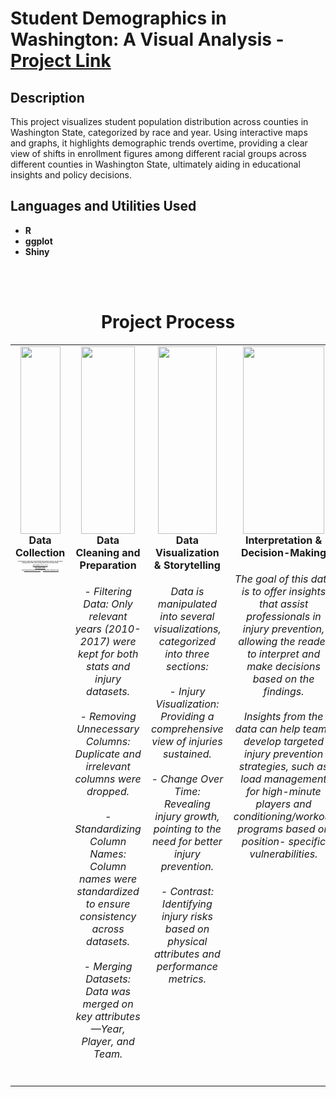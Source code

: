 <h1>Student Demographics in Washington: A Visual Analysis - <a href="https://moriojac.shinyapps.io/wa_app/">Project Link</a> </h1>


<h2>Description</h2>
This project visualizes student population distribution across counties in Washington State, categorized by race and year. Using interactive maps and graphs, it highlights demographic trends overtime, providing a clear view of shifts in enrollment figures among different racial groups across different counties in Washington State, ultimately aiding in educational insights and policy decisions.  
<br />


<h2>Languages and Utilities Used</h2>

- <b>R</b> 
- <b>ggplot</b>
- <b>Shiny</b>

<br><br>

<div align="center">
  <h1>Project Process</h1>
</div>

<table width="100%" style="table-layout: fixed;">
  <tr>
    <td align="center" valign="top" width="25%">
      <div>
        <img src="InjuryProject_P1.png" style="width: 90%; height: 300px; object-fit: cover;" />
        <b>Data Collection</b>
        <br>
        <h6 style="text-align: center; min-height: 150px; font-size: 2px;">
          For this project, data was collected from two primary sources: an NBA injury catalog and an NBA stats catalog, which can be found below.
          <br><br> <a href="https://www.kaggle.com/datasets/ghopkins/nba-injuries-2010-2018">NBA Injuries 2010-2020</a>
          <br><br> <a href="https://www.kaggle.com/datasets/drgilermo/nba-players-stats?select=Seasons_Stats.csv">NBA Player Stats</a>
          <br><br> (via <a href="https://prosportstransactions.com/"> prosportstransactions.com </a> and <a href="https://www.basketball-reference.com/"> basketball-reference.com</a>)
        </h6>
      </div>
    </td>
    <td align="center" valign="top" width="25%">
      <div>
        <img src="InjuryProject_P2.png" style="width: 90%; height: 300px; object-fit: cover;" />
        <b>Data Cleaning and Preparation</b>
        <h6 style="text-align: center; min-height: 150px;">
          - Filtering Data: Only relevant years (2010-2017) were kept for both stats and injury datasets.
         <br><br> - Removing Unnecessary Columns: Duplicate and irrelevant columns were dropped.
         <br><br> - Standardizing Column Names: Column names were standardized to ensure consistency across datasets.
         <br><br> - Merging Datasets: Data was merged on key attributes—Year, Player, and Team.
        </h6>
      </div>
    </td>
    <td align="center" valign="top" width="25%">
      <div>
        <img src="InjuryProject_P3.png" style="width: 90%; height: 300px; object-fit: cover;" />
        <b>Data Visualization & Storytelling</b>
        <h6 style="text-align: center; min-height: 150px;">
          Data is manipulated into several visualizations, categorized into three sections:
         <br><br> - Injury Visualization: Providing a comprehensive view of injuries sustained.
         <br><br> - Change Over Time: Revealing injury growth, pointing to the need for better injury prevention.
         <br><br> - Contrast: Identifying injury risks based on physical attributes and performance metrics.
        </h6>
      </div>
    </td>
    <td align="center" valign="top" width="25%">
      <div>
        <img src="InjuryProject_P4.png" style="width: 90%; height: 300px; object-fit: cover;" />
        <b>Interpretation & Decision-Making</b>
        <h6 style="text-align: center; min-height: 150px;">
          The goal of this data is to offer insights that assist professionals in injury prevention, allowing the reader to interpret and make decisions based on the findings.
         <br><br> Insights from the data can help teams develop targeted injury prevention strategies, such as load management for high-minute players and conditioning/workout programs based on position-             specific vulnerabilities.
        </h6>
      </div>
    </td>
  </tr>
</table>

